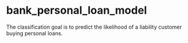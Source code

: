 # bank_personal_loan_model
The classification goal is to predict the likelihood of a liability customer buying personal loans.
